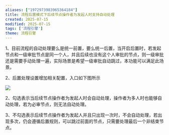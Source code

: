 ```yaml
---
aliases: ["1972973983965364184"]
title: 流程后置模式下后续节点操作者为发起人时支持自动处理
created: 2025-07-15
modified: 2025-07-15
tags: ['流程引擎']
theme: 流程引擎
---
```


1、目前流程的自动处理要么是统一前置，要么统一后置，当开启后置时，若发起节点和一级审批节点是同一个人，并且后续也没有这个人审批的节点，则一级审批还是需要手动处理一遍，实际场景是希望一级审批自动跳过，本功能可以满足此场景。

2、后置处理设置增加相关配置，入口如下图所示

![](https://myhelpdoc.oss-cn-heyuan.aliyuncs.com/mdimages/094b6041285a4db9e1a52142e1b95a61.jpg)

2、勾选表示当后续节点操作者为发起人时会自动处理，操作者为多人时也能够自动处理，若为必审节点，则无法自动处理。

3、不勾选表示后续节点操作者为发起人并且只出现一次时，不会自动处理，若出现多次，仍会遵循后置规则，可以跳过前面的节点，只需要处理最后一个非结束节点。

